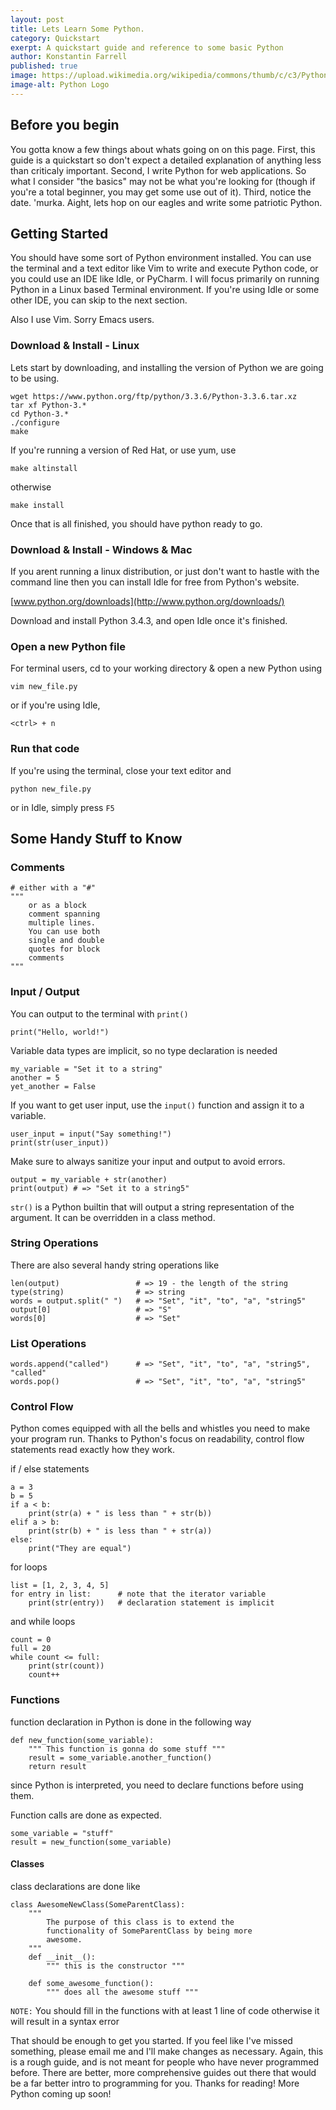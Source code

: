 ```yaml
---
layout: post
title: Lets Learn Some Python.
category: Quickstart
exerpt: A quickstart guide and reference to some basic Python
author: Konstantin Farrell
published: true
image: https://upload.wikimedia.org/wikipedia/commons/thumb/c/c3/Python-logo-notext.svg/1024px-Python-logo-notext.svg.png
image-alt: Python Logo
---
```


## Before you begin

You gotta know a few things about whats going on on this page. First, this guide is a quickstart so don't expect a detailed explanation of anything less than criticaly important.
Second, I write Python for web applications. So what I consider "the basics" may not be what you're looking for (though if you're a total beginner, you may get some use out of it).
Third, notice the date. 'murka. Aight, lets hop on our eagles and write some patriotic Python.

## Getting Started

You should have some sort of Python environment installed. You can use the terminal and a text editor like Vim to write and execute Python code, or you could use an IDE like Idle, or PyCharm.
I will focus primarily on running Python in a Linux based Terminal environment. If you're using Idle or some other IDE, you can skip to the next section.

Also I use Vim. Sorry Emacs users.

### Download & Install - Linux

Lets start by downloading, and installing the version of Python we are going to be using.

    wget https://www.python.org/ftp/python/3.3.6/Python-3.3.6.tar.xz
    tar xf Python-3.*
    cd Python-3.*
    ./configure
    make

If you're running a version of Red Hat, or use yum, use

    make altinstall

otherwise

    make install

Once that is all finished, you should have python ready to go.

### Download & Install - Windows & Mac

If you arent running a linux distribution, or just don't want to hastle with the command line then you can install Idle for free from Python's website. 

[www.python.org/downloads](http://www.python.org/downloads/)

Download and install Python 3.4.3, and open Idle once it's finished.

### Open a new Python file

For terminal users, cd to your working directory & open a new Python using

    vim new_file.py

or if you're using Idle,

    <ctrl> + n

### Run that code

If you're using the terminal, close your text editor and

    python new_file.py

or in Idle, simply press `F5`

## Some Handy Stuff to Know

### Comments 

    # either with a "#"
    """
        or as a block
        comment spanning
        multiple lines.
        You can use both
        single and double
        quotes for block
        comments
    """

### Input / Output

You can output to the terminal with `print()`

    print("Hello, world!")

Variable data types are implicit, so no type declaration is needed

    my_variable = "Set it to a string"
    another = 5
    yet_another = False

If you want to get user input, use the `input()` function and assign it to a variable.

    user_input = input("Say something!")
    print(str(user_input))

Make sure to always sanitize your input and output to avoid errors.

    output = my_variable + str(another)
    print(output) # => "Set it to a string5"

`str()` is a Python builtin that will output a string representation of the argument. It can be overridden in a class method.

### String Operations

There are also several handy string operations like

    len(output)                 # => 19 - the length of the string
    type(string)                # => string
    words = output.split(" ")   # => "Set", "it", "to", "a", "string5"
    output[0]                   # => "S"
    words[0]                    # => "Set"

### List Operations

    words.append("called")      # => "Set", "it", "to", "a", "string5", "called"
    words.pop()                 # => "Set", "it", "to", "a", "string5"


### Control Flow

Python comes equipped with all the bells and whistles you need to make your program run. Thanks to Python's focus on readability, control flow statements read exactly how they work.

if / else statements

    a = 3
    b = 5
    if a < b:
        print(str(a) + " is less than " + str(b))
    elif a > b:
        print(str(b) + " is less than " + str(a))
    else:
        print("They are equal")

for loops

    list = [1, 2, 3, 4, 5]
    for entry in list:      # note that the iterator variable
        print(str(entry))   # declaration statement is implicit

and while loops

    count = 0
    full = 20
    while count <= full:
        print(str(count))
        count++

### Functions

function declaration in Python is done in the following way

    def new_function(some_variable):
        """ This function is gonna do some stuff """
        result = some_variable.another_function()
        return result

since Python is interpreted, you need to declare functions before using them.

Function calls are done as expected.

    some_variable = "stuff"
    result = new_function(some_variable)

#### Classes

class declarations are done like

    class AwesomeNewClass(SomeParentClass):
        """
            The purpose of this class is to extend the
            functionality of SomeParentClass by being more
            awesome.
        """
        def __init__():
            """ this is the constructor """

        def some_awesome_function():
            """ does all the awesome stuff """

`NOTE:` You should fill in the functions with at least 1 line of code otherwise it will result in a syntax error

That should be enough to get you started. If you feel like I've missed something, please email me and I'll make changes as necessary. Again, this is a rough guide, and is not meant for people who have never programmed before. There are better, more comprehensive guides out there that would be a far better intro to programming for you.
Thanks for reading! More Python coming up soon!
